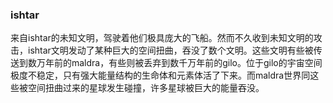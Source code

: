 ### ishtar

来自ishtar的未知文明，驾驶着他们极具庞大的飞船。然而不久收到未知文明的攻击，ishtar文明发动了某种巨大的空间扭曲，吞没了数个文明。这些文明有些被传送到数万年前的maldra，有些则被丢弃到数千万年前的gilo。位于gilo的宇宙空间极度不稳定，只有强大能量结构的生命体和元素体活了下来。而maldra世界同这些被空间扭曲过来的星球发生碰撞，许多星球被巨大的能量吞没。